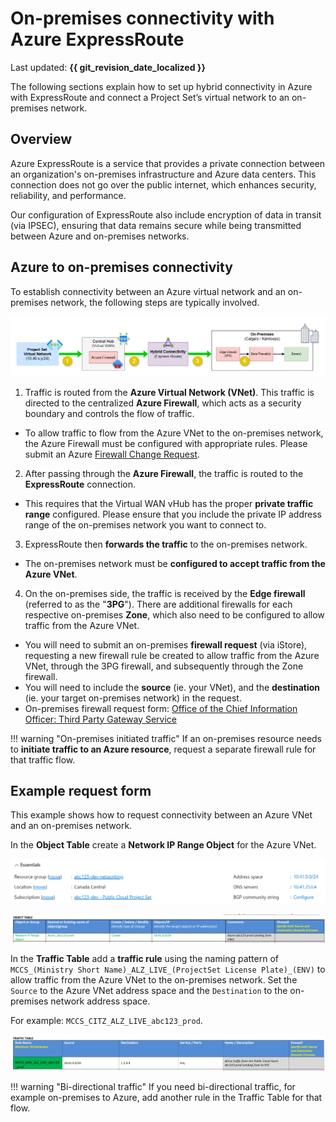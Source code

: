 # On-premises connectivity with Azure ExpressRoute

Last updated: **{{ git_revision_date_localized }}**

The following sections explain how to set up hybrid connectivity in Azure with ExpressRoute and connect a Project Set’s virtual network to an on-premises network.

## Overview

Azure ExpressRoute is a service that provides a private connection between an organization's on-premises infrastructure and Azure data centers. This connection does not go over the public internet, which enhances security, reliability, and performance.

Our configuration of ExpressRoute also include encryption of data in transit (via IPSEC), ensuring that data remains secure while being transmitted between Azure and on-premises networks.

## Azure to on-premises connectivity

To establish connectivity between an Azure virtual network and an on-premises network, the following steps are typically involved.

![ExpressRoute Connectivity](../images/azure-express_route-connectivity.png "ExpressRoute Connectivity")

1. Traffic is routed from the **Azure Virtual Network (VNet)**. This traffic is directed to the centralized **Azure Firewall**, which acts as a security boundary and controls the flow of traffic.
  - To allow traffic to flow from the Azure VNet to the on-premises network, the Azure Firewall must be configured with appropriate rules. Please submit an Azure [Firewall Change Request](https://citz-do.atlassian.net/servicedesk/customer/portal/3/group/18).
2. After passing through the **Azure Firewall**, the traffic is routed to the **ExpressRoute** connection.
  - This requires that the Virtual WAN vHub has the proper **private traffic range** configured. Please ensure that you include the private IP address range of the on-premises network you want to connect to.
3. ExpressRoute then **forwards the traffic** to the on-premises network.
  - The on-premises network must be **configured to accept traffic from the Azure VNet**.
4. On the on-premises side, the traffic is received by the **Edge firewall** (referred to as the "**3PG**"). There are additional firewalls for each respective on-premises **Zone**, which also need to be configured to allow traffic from the Azure VNet.
  - You will need to submit an on-premises **firewall request** (via iStore), requesting a new firewall rule be created to allow traffic from the Azure VNet, through the 3PG firewall, and subsequently through the Zone firewall.
  - You will need to include the **source** (ie. your VNet), and the **destination** (ie. your target on-premises network) in the request.
  - On-premises firewall request form: [Office of the Chief Information Officer: Third Party Gateway Service](https://ssbc-client.gov.bc.ca/services/3rdpartygateway/order.htm)

!!! warning "On-premises initiated traffic"
    If an on-premises resource needs to **initiate traffic to an Azure resource**, request a separate firewall rule for that traffic flow.

## Example request form

This example shows how to request connectivity between an Azure VNet and an on-premises network.

In the **Object Table** create a **Network IP Range Object** for the Azure VNet.

![Example Azure VNet](../images/azure-vnet-example.png "Example Azure VNet")

![STMS Firewall Change Request - Add Object](../images/firewall-request-add-object-example.png "STMS Firewall Change Request - Add Object")

In the **Traffic Table** add a **traffic rule** using the naming pattern of `MCCS_(Ministry Short Name)_ALZ_LIVE_(ProjectSet License Plate)_(ENV)` to allow traffic from the Azure VNet to the on-premises network. Set the `Source` to the Azure VNet address space and the `Destination` to the on-premises network address space.

For example: `MCCS_CITZ_ALZ_LIVE_abc123_prod`.

![STMS Firewall Change Request - Add Traffic](../images/firewall-request-add-traffic-table-example.png "STMS Firewall Change Request - Add Traffic")

!!! warning "Bi-directional traffic"
    If you need bi-directional traffic, for example on-premises to Azure, add another rule in the Traffic Table for that flow.
